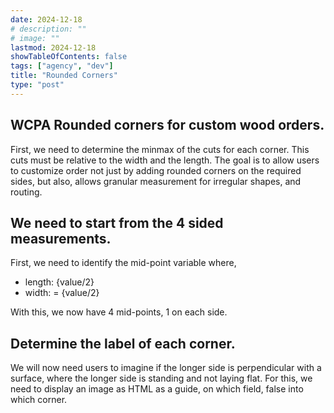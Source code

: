 ```yaml
---
date: 2024-12-18
# description: ""
# image: ""
lastmod: 2024-12-18
showTableOfContents: false
tags: ["agency", "dev"]
title: "Rounded Corners"
type: "post"
---
```


## WCPA Rounded corners for custom wood orders.

First, we need to determine the minmax of the cuts for each corner. This cuts must be relative to the width and the length.
The goal is to allow users to customize order not just by adding rounded corners on the required sides, but also, allows granular measurement for irregular shapes, and routing.

## We need to start from the 4 sided measurements.

First, we need to identify the mid-point variable where,

- length: {value/2}
- width: = {value/2}

With this, we now have 4 mid-points, 1 on each side.

## Determine the label of each corner.

We will now need users to imagine if the longer side is perpendicular with a surface, where the longer side is standing and not laying flat.
For this, we need to display an image as HTML as a guide, on which field, false into which corner.
